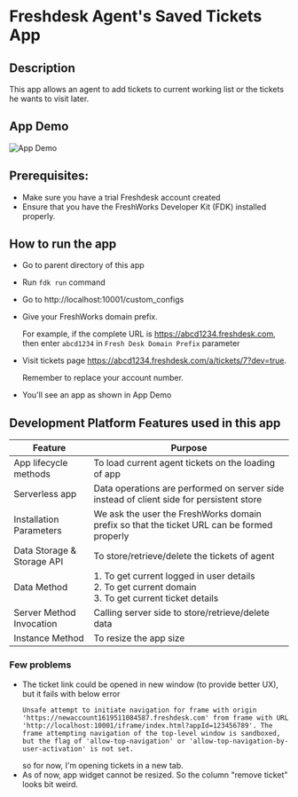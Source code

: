 # Freshdesk Agent's Saved Tickets App

## Description 
This app allows an agent to add tickets to current working list or the tickets he wants to visit later.

## App Demo 

![App Demo](demo.gif)

## Prerequisites:
* Make sure you have a trial Freshdesk account created
* Ensure that you have the FreshWorks Developer Kit (FDK) installed properly.

## How to run the app 
* Go to parent directory of this app 
* Run `fdk run` command 
* Go to http://localhost:10001/custom_configs 
* Give your FreshWorks domain prefix. 
  
  For example, if the complete URL is 
  https://abcd1234.freshdesk.com, then enter `abcd1234` in `Fresh Desk Domain Prefix` parameter
* Visit tickets page https://abcd1234.freshdesk.com/a/tickets/7?dev=true.
  
  Remember to replace your account number. 
* You'll see an app as shown in App Demo 

## Development Platform Features used in this app

| Feature | Purpose | 
| --- | --- | 
| App lifecycle methods | To load current agent tickets on the loading of app | 
| Serverless app | Data operations are performed on server side instead of client side for persistent store |
| Installation Parameters | We ask the user the FreshWorks domain prefix so that the ticket URL can be formed properly | 
| Data Storage & Storage API | To store/retrieve/delete the tickets of agent |
| Data Method | 1. To get current logged in user details <br/>2.  To get current domain <br/> 3. To get current ticket details | 
| Server Method Invocation | Calling server side to store/retrieve/delete data |
| Instance Method | To resize the app size |


### Few problems
* The ticket link could be opened in new window (to provide better UX), but it fails with below error
    ```
    Unsafe attempt to initiate navigation for frame with origin 'https://newaccount1619511084587.freshdesk.com' from frame with URL 'http://localhost:10001/iframe/index.html?appId=123456789'. The frame attempting navigation of the top-level window is sandboxed, but the flag of 'allow-top-navigation' or 'allow-top-navigation-by-user-activation' is not set.
    ```
  so for now, I'm opening tickets in a new tab.
* As of now, app widget cannot be resized. So the column "remove ticket" looks bit weird.  
